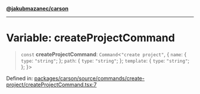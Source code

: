 [**@jakubmazanec/carson**](../README.md)

---

# Variable: createProjectCommand

> `const` **createProjectCommand**: `Command`\<`"create project"`, \{ `name`: \{ `type`: `"string"`;
> \}; `path`: \{ `type`: `"string"`; \}; `template`: \{ `type`: `"string"`; \}; \}\>

Defined in:
[packages/carson/source/commands/create-project/createProjectCommand.tsx:7](https://github.com/jakubmazanec/tools/blob/dd3219e5c9e39fb2c6c2fa06c4f20acd2118ac84/packages/carson/source/commands/create-project/createProjectCommand.tsx#L7)
